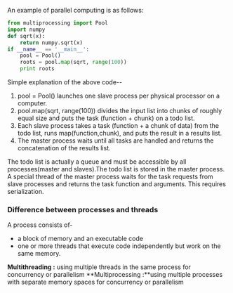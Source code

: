 An example of parallel computing is as follows:<br>
```python
from multiprocessing import Pool
import numpy
def sqrt(x):
    return numpy.sqrt(x)
if __name__ == '__main__':
    pool = Pool()
    roots = pool.map(sqrt, range(100))
    print roots

```
Simple explanation of the above code--
1. pool = Pool() launches one slave process per physical processor on a computer.
2. pool.map(sqrt, range(100)) divides the input list into chunks of roughly equal size and puts the task (function + chunk) on a todo list.
3. Each slave process takes a task (function + a chunk of data) from the todo list, runs map(function,chunk), and puts the result in a results list.
4. The master process waits until all tasks are handled and returns the concatenation of the results list.<br>

The todo list is actually a queue and must be accessible by all processes(master and slaves).The todo list is stored in the master process. A special thread of the master process waits for the task requests from slave processes and returns the task function and arguments. This requires serialization.

### Difference between processes and threads 
A process consists of-
- a block of memory and an executable code
- one or more threads that execute code independently but work on the same memory. 

**Multithreading :** using multiple threads in the same process for concurrency or parallelism
**Multiprocessing :**using multiple processes with separate memory spaces for concurrency or parallelism
